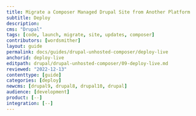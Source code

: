 ```yaml
---
title: Migrate a Composer Managed Drupal Site from Another Platform
subtitle: Deploy
description: 
cms: "Drupal"
tags: [code, launch, migrate, site, updates, composer]
contributors: [wordsmither]
layout: guide
permalink: docs/guides/drupal-unhosted-composer/deploy-live
anchorid: deploy-live
editpath: drupal/drupal-unhosted-composer/09-deploy-live.md
reviewed: "2022-12-13"
contenttype: [guide]
categories: [deploy]
newcms: [drupal9, drupal8, drupal10, drupal]
audience: [development]
product: [--]
integration: [--]
---
```


<Partial file="drupal/deploy-using-launch.md" />
